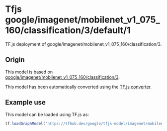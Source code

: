 # Tfjs google/imagenet/mobilenet_v1_075_160/classification/3/default/1
TF.js deployment of google/imagenet/mobilenet_v1_075_160/classification/3.

<!-- parent-model: google/imagenet/mobilenet_v1_075_160/classification/3 -->

## Origin

This model is based on [google/imagenet/mobilenet_v1_075_160/classification/3](https://tfhub.dev/google/imagenet/mobilenet_v1_075_160/classification/3).

This model has been automatically converted using the [TF.js converter](https://github.com/tensorflow/tfjs/tree/master/tfjs-converter).

## Example use
This model can be loaded using TF.js as:

```javascript
tf.loadGraphModel("https://tfhub.dev/google/tfjs-model/imagenet/mobilenet_v1_075_160/classification/3/default/1", { fromTFHub: true })
```
